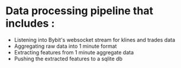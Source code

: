# Data processing pipeline that includes :

- Listening into Bybit's websocket stream for klines and trades data
- Aggregating raw data into 1 minute format
- Extracting features from 1 minute aggregate data
- Pushing the extracted features to a sqlite db


